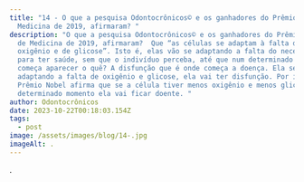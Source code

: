 ```yaml
---
title: "14 - O que a pesquisa Odontocrônicos© e os ganhadores do Prêmio Nobel de
  Medicina de 2019, afirmaram? "
description: "O que a pesquisa Odontocrônicos© e os ganhadores do Prêmio Nobel
  de Medicina de 2019, afirmaram?  Que “as células se adaptam à falta de
  oxigênio e de glicose”. Isto é, elas vão se adaptando a falta do necessário
  para ter saúde, sem que o indivíduo perceba, até que num determinado momento
  começa aparecer o quê? A disfunção que é onde começa a doença. Ela se
  adaptando a falta de oxigênio e glicose, ela vai ter disfunção. Por isso que o
  Prêmio Nobel afirma que se a célula tiver menos oxigênio e menos glicose, num
  determinado momento ela vai ficar doente. "
author: Odontocrônicos
date: 2023-10-22T00:18:03.154Z
tags:
  - post
image: /assets/images/blog/14-.jpg
imageAlt: .
---
```

.